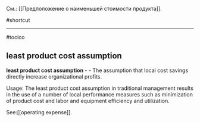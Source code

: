 См.: [[Предположение о наименьшей стоимости продукта]].

#shortcut




<hr/>

#tocico

## least product cost assumption

<b>least product cost assumption</b> -  - The assumption that local cost savings directly increase organizational profits.  


Usage: The least product cost assumption in traditional management results in the use of a number of local performance measures such as minimization of product cost and labor and equipment efficiency and utilization.




See:[[operating expense]].
